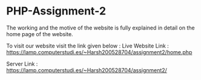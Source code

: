 # PHP-Assignment-2
The working and the motive of the website is fully explained in detail on the home page of the website.

To visit our website visit the link given below :
Live Website Link : https://lamp.computerstudi.es/~Harsh200528704/assignment2/home.php


Server Link : https://lamp.computerstudi.es/~Harsh200528704/assignment2/
